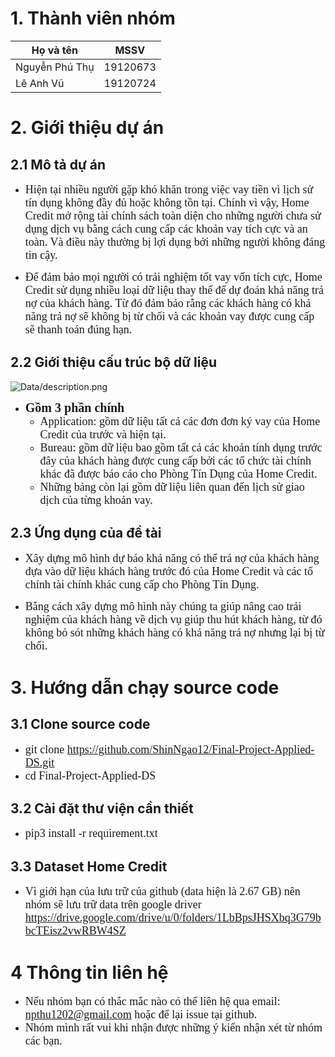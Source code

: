 # 1. Thành viên nhóm

| Họ và tên      | MSSV |
| ----------- | ----------- |
| Nguyễn Phú Thụ| 19120673|
| Lê Anh Vũ| 19120724|

# 2. Giới thiệu dự án

## 2.1 Mô tả dự án

- <span style="font-size:18px;font-family: Times New Roman;">Hiện tại nhiều người gặp khó khăn trong việc vay tiền vì lịch sử tín dụng không đầy đủ hoặc không tồn tại. Chính vì vậy, Home Credit mở rộng tài chính sách toàn diện cho những người chưa sử dụng dịch vụ bằng cách cung cấp các khoản vay tích cực và an toàn. Và điều này thường bị lợi dụng bởi những người không đáng tin cậy.</span>

- <span style="font-size:18px;font-family: Times New Roman;">Để đảm bảo mọi người có trải nghiệm tốt vay vốn tích cực, Home Credit sử dụng nhiều loại dữ liệu thay thế để dự đoán khả năng trả nợ của khách hàng. Từ đó đảm bảo rằng các khách hàng có khả năng trả nợ sẽ không bị từ chối và các khoản vay được cung cấp sẽ thanh toán đúng hạn.</span>

## 2.2 Giới thiệu cấu trúc bộ dữ liệu
![Data/description.png](attachment:description.png)
- <span style="font-size:20px;font-family: Times New Roman;">**Gồm 3 phần chính**</span>
    - <span style="font-size:18px;font-family: Times New Roman;">Application: gồm dữ liệu tất cả các đơn đơn ký vay của Home Credit của trước và hiện tại.</span>
    - <span style="font-size:18px;font-family: Times New Roman;">Bureau: gồm dữ liệu bao gồm tất cả các khoản tính dụng trước đây của khách hàng được cung cấp bởi các tổ chức tài chính khác đã được báo cáo cho Phòng Tín Dụng của Home Credit.</span>
    - <span style="font-size:18px;font-family: Times New Roman;">Những bảng còn lại gồm dữ liệu liên quan đến lịch sử giao dịch của từng khoản vay.</span>
    
    
## 2.3 Ứng dụng của đề tài

- <span style="font-size:18px;font-family: Times New Roman;">Xây dựng mô hình dự báo khả năng có thể trả nợ của khách hàng dựa vào dữ liệu khách hàng trước đó của Home Credit và các tổ chính tài chính khác cung cấp cho Phòng Tín Dụng.</span>

- <span style="font-size:18px;font-family: Times New Roman;">Bằng cách xây dựng mô hình này chúng ta giúp nâng cao trải nghiệm của khách hàng về dịch vụ giúp thu hút khách hàng, từ đó không bỏ sót những khách hàng có khả năng trả nợ nhưng lại bị từ chối.</span>

# 3. Hướng dẫn chạy source code
## 3.1 Clone source code
- <span style="font-size:18px;font-family: Times New Roman;">git clone https://github.com/ShinNgao12/Final-Project-Applied-DS.git</span>
- <span style="font-size:18px;font-family: Times New Roman;">cd Final-Project-Applied-DS</span>

## 3.2 Cài đặt thư viện cần thiết
- <span style="font-size:18px;font-family: Times New Roman;"> pip3 install -r requirement.txt</span>

## 3.3 Dataset Home Credit
- <span style="font-size:18px;font-family: Times New Roman;"> Vì giới hạn của lưu trữ của github (data hiện là 2.67 GB) nên nhóm sẽ lưu trữ data trên google driver</span>
<span style="font-size:18px;font-family: Times New Roman;">https://drive.google.com/drive/u/0/folders/1LbBpsJHSXbq3G79bbcTEisz2vwRBW4SZ</span>

# 4 Thông tin liên hệ

- <span style="font-size:18px;font-family: Times New Roman;">Nếu nhóm bạn có thắc mắc nào có thể liên hệ qua email: npthu1202@gmail.com hoặc để lại issue tại github.</span>
- <span style="font-size:18px;font-family: Times New Roman;">Nhóm mình rất vui khi nhận được những ý kiến nhận xét từ nhóm các bạn.</span>
